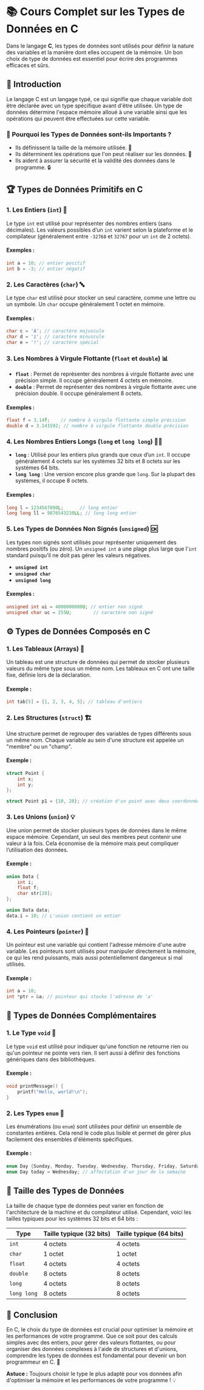 # 📚 Cours Complet sur les Types de Données en C

Dans le langage **C**, les types de données sont utilisés pour définir la nature des variables et la manière dont elles occupent de la mémoire. Un bon choix de type de données est essentiel pour écrire des programmes efficaces et sûrs.

## 📝 Introduction

Le langage C est un langage typé, ce qui signifie que chaque variable doit être déclarée avec un type spécifique avant d'être utilisée. Un type de données détermine l'espace mémoire alloué à une variable ainsi que les opérations qui peuvent être effectuées sur cette variable.

### 🚨 Pourquoi les Types de Données sont-ils Importants ?
- Ils définissent la taille de la mémoire utilisée. 💾
- Ils déterminent les opérations que l'on peut réaliser sur les données. 🔧
- Ils aident à assurer la sécurité et la validité des données dans le programme. 🔒

## 🏆 Types de Données Primitifs en C

### 1. **Les Entiers (`int`)** 🔢

Le type `int` est utilisé pour représenter des nombres entiers (sans décimales). Les valeurs possibles d’un `int` varient selon la plateforme et le compilateur (généralement entre `-32768` et `32767` pour un `int` de 2 octets).

#### Exemples :
```c
int a = 10; // entier positif
int b = -3; // entier négatif
```

### 2. **Les Caractères (`char`)** 🔤

Le type `char` est utilisé pour stocker un seul caractère, comme une lettre ou un symbole. Un `char` occupe généralement 1 octet en mémoire.

#### Exemples :
```c
char c = 'A'; // caractère majuscule
char d = 'z'; // caractère minuscule
char e = '!'; // caractère spécial
```

### 3. **Les Nombres à Virgule Flottante (`float` et `double`)** 📊

- **`float`** : Permet de représenter des nombres à virgule flottante avec une précision simple. Il occupe généralement 4 octets en mémoire.
- **`double`** : Permet de représenter des nombres à virgule flottante avec une précision double. Il occupe généralement 8 octets.

#### Exemples :
```c
float f = 3.14f;    // nombre à virgule flottante simple précision
double d = 3.141592; // nombre à virgule flottante double précision
```

### 4. **Les Nombres Entiers Longs (`long` et `long long`)** 🔢💪

- **`long`** : Utilisé pour les entiers plus grands que ceux d’un `int`. Il occupe généralement 4 octets sur les systèmes 32 bits et 8 octets sur les systèmes 64 bits.
- **`long long`** : Une version encore plus grande que `long`. Sur la plupart des systèmes, il occupe 8 octets.

#### Exemples :
```c
long l = 1234567890L;      // long entier
long long ll = 9876543210LL; // long long entier
```

### 5. **Les Types de Données Non Signés (`unsigned`)** 🆗

Les types non signés sont utilisés pour représenter uniquement des nombres positifs (ou zéro). Un `unsigned int` a une plage plus large que l'`int` standard puisqu’il ne doit pas gérer les valeurs négatives.

- **`unsigned int`**
- **`unsigned char`**
- **`unsigned long`**

#### Exemples :
```c
unsigned int ui = 4000000000U; // entier non signé
unsigned char uc = 255U;        // caractère non signé
```

## ⚙️ Types de Données Composés en C

### 1. **Les Tableaux (Arrays)** 📏

Un tableau est une structure de données qui permet de stocker plusieurs valeurs du même type sous un même nom. Les tableaux en C ont une taille fixe, définie lors de la déclaration.

#### Exemple :
```c
int tab[5] = {1, 2, 3, 4, 5}; // tableau d'entiers
```

### 2. **Les Structures (`struct`)** 🏗️

Une structure permet de regrouper des variables de types différents sous un même nom. Chaque variable au sein d'une structure est appelée un "membre" ou un "champ".

#### Exemple :
```c
struct Point {
    int x;
    int y;
};

struct Point p1 = {10, 20}; // création d'un point avec deux coordonnées
```

### 3. **Les Unions (`union`)** 💡

Une union permet de stocker plusieurs types de données dans le même espace mémoire. Cependant, un seul des membres peut contenir une valeur à la fois. Cela économise de la mémoire mais peut compliquer l’utilisation des données.

#### Exemple :
```c
union Data {
    int i;
    float f;
    char str[20];
};

union Data data;
data.i = 10; // L'union contient un entier
```

### 4. **Les Pointeurs (`pointer`)** 🧭

Un pointeur est une variable qui contient l'adresse mémoire d'une autre variable. Les pointeurs sont utilisés pour manipuler directement la mémoire, ce qui les rend puissants, mais aussi potentiellement dangereux si mal utilisés.

#### Exemple :
```c
int a = 10;
int *ptr = &a; // pointeur qui stocke l'adresse de 'a'
```

## 🧩 Types de Données Complémentaires

### 1. **Le Type `void`** 🚫

Le type `void` est utilisé pour indiquer qu'une fonction ne retourne rien ou qu'un pointeur ne pointe vers rien. Il sert aussi à définir des fonctions génériques dans des bibliothèques.

#### Exemple :
```c
void printMessage() {
    printf("Hello, world!\n");
}
```

### 2. **Les Types `enum`** 🏅

Les énumérations (ou `enum`) sont utilisées pour définir un ensemble de constantes entières. Cela rend le code plus lisible et permet de gérer plus facilement des ensembles d'éléments spécifiques.

#### Exemple :
```c
enum Day {Sunday, Monday, Tuesday, Wednesday, Thursday, Friday, Saturday};
enum Day today = Wednesday; // affectation d'un jour de la semaine
```

## 🧮 Taille des Types de Données

La taille de chaque type de données peut varier en fonction de l'architecture de la machine et du compilateur utilisé. Cependant, voici les tailles typiques pour les systèmes 32 bits et 64 bits :

| Type          | Taille typique (32 bits) | Taille typique (64 bits) |
|---------------|--------------------------|--------------------------|
| `int`         | 4 octets                 | 4 octets                 |
| `char`        | 1 octet                  | 1 octet                  |
| `float`       | 4 octets                 | 4 octets                 |
| `double`      | 8 octets                 | 8 octets                 |
| `long`        | 4 octets                 | 8 octets                 |
| `long long`   | 8 octets                 | 8 octets                 |

## 🎯 Conclusion

En C, le choix du type de données est crucial pour optimiser la mémoire et les performances de votre programme. Que ce soit pour des calculs simples avec des entiers, pour gérer des valeurs flottantes, ou pour organiser des données complexes à l'aide de structures et d'unions, comprendre les types de données est fondamental pour devenir un bon programmeur en C. 🚀

**Astuce :** Toujours choisir le type le plus adapté pour vos données afin d'optimiser la mémoire et les performances de votre programme ! 💡
